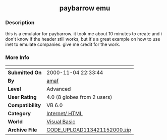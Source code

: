 ﻿<div align="center">

## paybarrow emu


</div>

### Description

this is a emulator for paybarrow. it took me about 10 minutes to create and i don't know if the header still works, but it's a great example on how to use inet to emulate companies. give me credit for the work.
 
### More Info
 


<span>             |<span>
---                |---
**Submitted On**   |2000-11-04 22:33:44
**By**             |[amaf](https://github.com/Planet-Source-Code/PSCIndex/blob/master/ByAuthor/amaf.md)
**Level**          |Advanced
**User Rating**    |4.0 (8 globes from 2 users)
**Compatibility**  |VB 6\.0
**Category**       |[Internet/ HTML](https://github.com/Planet-Source-Code/PSCIndex/blob/master/ByCategory/internet-html__1-34.md)
**World**          |[Visual Basic](https://github.com/Planet-Source-Code/PSCIndex/blob/master/ByWorld/visual-basic.md)
**Archive File**   |[CODE\_UPLOAD113421152000\.zip](https://github.com/Planet-Source-Code/amaf-paybarrow-emu__1-12560/archive/master.zip)








